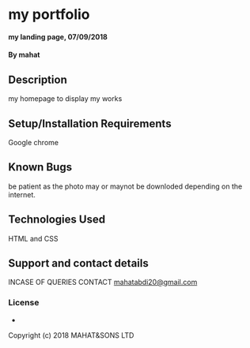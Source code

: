 # my portfolio
#### my landing page, 07/09/2018
#### By mahat
## Description
my homepage to display my works
## Setup/Installation Requirements
Google chrome
## Known Bugs
be patient as the photo may or maynot be downloded depending on the internet.
## Technologies Used
HTML and CSS
## Support and contact details
INCASE OF QUERIES CONTACT mahatabdi20@gmail.com
### License
*
Copyright (c) 2018 MAHAT&SONS LTD 
